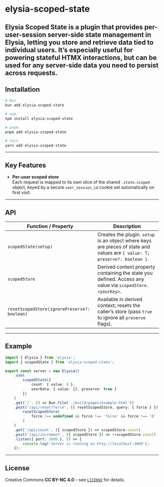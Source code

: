 # elysia-scoped-state

## Elysia Scoped State is a plugin that provides per-user-session server-side state management in Elysia, letting you store and retrieve data tied to individual users. It’s especially useful for powering stateful HTMX interactions, but can be used for any server-side data you need to persist across requests.

## Installation

```bash
# Bun
bun add elysia-scoped-state

# npm
npm install elysia-scoped-state

# pnpm
pnpm add elysia-scoped-state

# Yarn
yarn add elysia-scoped-state
```

---

## Key Features

- **Per-user scoped store**  
  Each request is mapped to its own slice of the shared `.state.scoped` object, keyed by a secure `user_session_id` cookie set automatically on first visit.

---

## API

| Function / Property                          | Description                                                                                                                |
| -------------------------------------------- | -------------------------------------------------------------------------------------------------------------------------- |
| `scopedState(setup)`                         | Creates the plugin. `setup` is an object where keys are pieces of state and values are `{ value: T; preserve?: boolean }`. |
| `scopedStore`                                | Derived context property containing the state you defined. Access any value via `scopedStore.<yourKey>`.                   |
| `resetScopedStore(ignorePreserve?: boolean)` | Available in derived context; resets the caller’s store (pass `true` to ignore all `preserve` flags).                      |

---

## Example

```ts
import { Elysia } from 'elysia';
import { scopedState } from 'elysia-scoped-state';

export const server = new Elysia()
	.use(
		scopedState({
			count: { value: 0 },
			userData: { value: {}, preserve: true }
		})
	)
	.get('/', () => Bun.file('./build/pages/example.html'))
	.post('/api/reset?force', ({ resetScopedStore, query: { force } }) =>
		resetScopedStore(
			force !== undefined && force !== 'false' && force !== '0'
		)
	)
	.get('/api/count', ({ scopedStore }) => scopedStore.count)
	.post('/api/increment', ({ scopedStore }) => ++scopedStore.count)
	.listen({ port: 3000 }, () => {
		console.log('Server is running on http://localhost:3000');
	});
```

---

## License

Creative Commons **CC BY-NC 4.0** – see [`LICENSE`](./LICENSE) for details.
